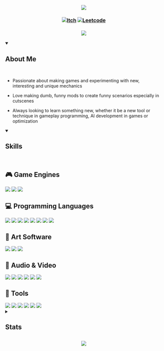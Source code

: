  <!-- Top Banner -->

<p align="center">
<img src="https://capsule-render.vercel.app/api?type=waving&color=fffff0&height=100&section=header&text=Hi%20There,%20I'm%20Lex%20I%20Make%20and%20Break%20Games&fontColor=100c08&fontAlignY=45&reversal=true"/>
</p>

<!-- Links -->

### <p align="center"> [![Itch](https://img.shields.io/badge/-itch.io-fffff0?style=for-the-badge)](https://mynameslex.itch.io/) [![Leetcode](https://img.shields.io/badge/-leetcode-fffff0?style=for-the-badge)](https://leetcode.com/u/MyNamesLex/)</p>

### <p align="center"> <a href="https://github.com/DenverCoder1/readme-typing-svg"><img src="https://readme-typing-svg.herokuapp.com/?lines=Video+Game+Programmer;I+Make+Games;&font=Fira%20Code&center=true&color=fffff0"></a></p>

<!-- About Me -->

<details open>
<summary><h2>About Me</h2></summary>

<br/>

* Passionate about making games and experimenting with new, interesting and unique mechanics

* Love making dumb, funny mods to create funny scenarios especially in cutscenes

* Always looking to learn something new, whether it be a new tool or technique in gameplay programming, AI development in games or optimization

</details>

<!-- Skills -->

<details open>
<summary><h2>Skills</h2></summary>

<br>

## 🎮 Game Engines
<img src="https://img.shields.io/badge/-Unity-fffff0"/>  
<img src="https://img.shields.io/badge/-Unreal Engine 5-fffff0"/>  
<img src="https://img.shields.io/badge/-Crayta-fffff0"/>  

## 💻 Programming Languages
<img src="https://img.shields.io/badge/-C%2B%2B-fffff0"/>  
<img src="https://img.shields.io/badge/-Blueprints-fffff0"/>  
<img src="https://img.shields.io/badge/-C%23-fffff0"/>  
<img src="https://img.shields.io/badge/-Python-fffff0"/>  
<img src="https://img.shields.io/badge/-Lua-fffff0"/>  
<img src="https://img.shields.io/badge/-Processing-fffff0"/>  
<img src="https://img.shields.io/badge/-OpenGL-fffff0"/>  
<img src="https://img.shields.io/badge/-GLSL-fffff0"/>  

## 🎨 Art Software
<img src="https://img.shields.io/badge/-Blender-fffff0"/>  
<img src="https://img.shields.io/badge/-Aseprite-fffff0"/>  
<img src="https://img.shields.io/badge/-Gimp-fffff0"/>  

## 🎵 Audio & Video
<img src="https://img.shields.io/badge/-FL Studio 20-fffff0"/>  
<img src="https://img.shields.io/badge/-Audacity-fffff0"/>  
<img src="https://img.shields.io/badge/-OBS-fffff0"/>  
<img src="https://img.shields.io/badge/-Movie%20Studio%2016-fffff0"/>  
<img src="https://img.shields.io/badge/-Bosca%20Ceoil-fffff0"/>  
<img src="https://img.shields.io/badge/-SFXR-fffff0"/>  

## 🔧 Tools
<img src="https://img.shields.io/badge/-Git-fffff0"/>  
<img src="https://img.shields.io/badge/-Github Desktop-fffff0"/>  
<img src="https://img.shields.io/badge/-Git Bash-fffff0"/>  
<img src="https://img.shields.io/badge/-Markdown-fffff0"/>  
<img src="https://img.shields.io/badge/-Jira-fffff0"/>  
<img src="https://img.shields.io/badge/-Trello-fffff0"/>  

</div>

</details> 

<!-- Stats -->

<details>
<summary><h2>Stats</h2></summary>

<br/>

<div align="left">

<h3> Visits </h3>

![Visits](https://komarev.com/ghpvc/?username=MyNamesLex&color=100c08)

<h3> Trophies </h3>

[![trophy](https://github-profile-trophy.vercel.app/?username=MyNamesLex&theme=onestar)](https://github.com/ryo-ma/github-profile-trophy)

<h3> GitHub Profile Stats </h3>

![Anurag's GitHub stats](https://github-readme-stats.vercel.app/api?username=mynameslex&show_icons=true&theme=dark&hide_border=true)

![Top Langs](https://github-readme-stats.vercel.app/api/top-langs/?username=mynameslex&langs_count=6&layout=compact&hide_border=true&theme=dark&hide=hlsl,shaderlab,glsl)

<h3> Activity Graph </h3>

[![Ashutosh's github activity graph](https://github-readme-activity-graph.vercel.app/graph?username=MyNamesLex&theme=high-contrast)](https://github.com/ashutosh00710/github-readme-activity-graph)

</div>

</details>

<!-- Footer -->
<p align="center">
  <img src="https://capsule-render.vercel.app/api?type=waving&color=fffff0&height=110&section=footer&animation=twinkling&reversal=true"/>
</p>
